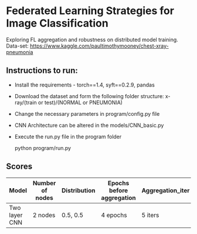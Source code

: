 # Federated Learning Strategies for Image Classification
Exploring FL aggregation and robustness on distributed model training.
Data-set: https://www.kaggle.com/paultimothymooney/chest-xray-pneumonia

## Instructions to run:
- Install the requirements - torch==1.4, syft==0.2.9, pandas
- Download the dataset and form the following folder structure: x-ray/(train or test)/(NORMAL or PNEUMONIA)
- Change the necessary parameters in program/config.py file
- CNN Architecture can be altered in the models/CNN_basic.py
- Execute the run.py file in the program folder


    python program/run.py

## Scores
| Model  | Number of nodes | Distribution | Epochs before aggregation | Aggregation_iter | Accuracy |
| ------------- | ------------- | ------------- | ------------- | ------------- | ------------- |
| Two layer CNN  | 2 nodes | 0.5, 0.5 | 4 epochs | 5 iters | 0.80 |
